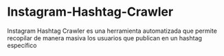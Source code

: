 # Instagram-Hashtag-Crawler
Instagram Hashtag Crawler es una herramienta automatizada que permite recopilar de manera masiva los usuarios que publican en un hashtag específico
